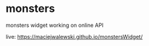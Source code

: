 # monsters

monsters widget working on online API

live: https://maciejwalewski.github.io/monstersWidget/
